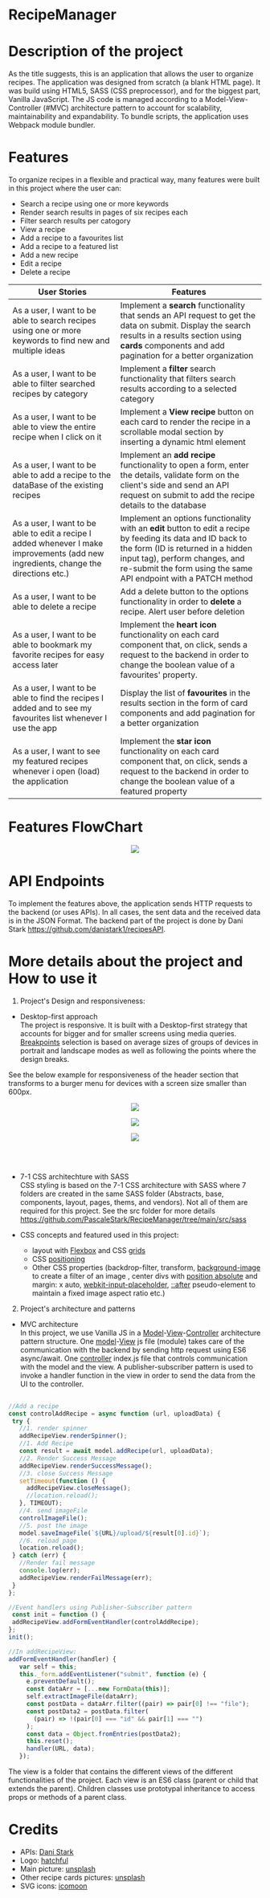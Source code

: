 # RecipeManager

# Description of the project
As the title suggests, this is an application that allows the user to organize recipes. The application was designed from scratch (a blank HTML page). It was build using HTML5, SASS (CSS preprocessor), and for the biggest part, Vanilla JavaScript. The JS code is managed according to a Model-View-Controller (#MVC) architecture pattern to account for scalability, maintainability and expandability. To bundle scripts, the application uses Webpack module bundler.

# Features
To organize recipes in a flexible and practical way, many features were built in this project where the user can:

- Search a recipe using one or more keywords
- Render search results in pages of six recipes each
- Filter search results per catogory
- View a recipe
- Add a recipe to a favourites list
- Add a recipe to a featured list
- Add a new recipe
- Edit a recipe
- Delete a recipe
 

| User Stories  | Features      |
| ------------- | ------------- |
| As a user, I want to be able to search recipes using one or more keywords to find new and multiple ideas  | Implement a **search** functionality that sends an API request to get the data on submit. Display the search results in a results section using **cards** components and add pagination for a better organization |
| As a user, I want to be able to filter searched recipes by category  | Implement a **filter** search functionality that filters search results according to a selected category |
| As a user, I want to be able to view the entire recipe when I click on it | Implement a **View recipe** button on each card to render the recipe in a scrollable modal section by inserting a dynamic html element  |
| As a user, I want to be able to add a recipe to the dataBase of the existing recipes | Implement an **add recipe** functionality to open a form, enter the details, validate form on the client's side and send an API request on submit to add the recipe details to the database |
| As a user, I want to be able to edit a recipe I added whenever I make improvements (add new ingredients, change the directions etc.) | Implement an options functionality with an **edit** button to edit a recipe by feeding its data and ID back to the form (ID is returned in a hidden input tag), perform changes, and re-submit the form using the same API endpoint with a PATCH method |
| As a user, I want to be able to delete a recipe | Add a delete button to the options functionality in order to **delete** a recipe. Alert user before deletion |
| As a user, I want to be able to bookmark my favorite recipes for easy access later | Implement the **heart icon** functionality on each card component that, on click, sends a request to the backend in order to change the boolean value of a favourites' property. | 
| As a user, I want to be able to find the recipes I added and to see my favourites list whenever I use the app | Display the list of **favourites** in the results section in the form of card components and add pagination for a better organization |
| As a user, I want to see my featured recipes whenever i open (load) the application | Implement the **star icon** functionality on each card component that, on click, sends a request to the backend in order to change the boolean value of a featured property |
 
# Features FlowChart
<p align="center">
    <img src="https://github.com/PascaleStark/RecipeManager/blob/main/src/img/Architecture/RecipeManageFlowChart.cmap.jpg" />
</p>

# API Endpoints
To implement the features above, the application sends HTTP requests to the backend (or uses APIs). In all cases, the sent data and the received data is in the JSON Format. The backend part of the project is done by Dani Stark https://github.com/danistark1/recipesAPI.

# More details about the project and How to use it

1. Project's Design and responsiveness: <br>
- Desktop-first approach<br>
The project is responsive. It is built with a Desktop-first strategy that accounts for bigger and for smaller screens using media queries. [Breakpoints](https://github.com/PascaleStark/RecipeManager/blob/8d3fec97a68268840962459509aa417859bc7f2d/src/sass/abstracts/_mixins.scss#L54) selection is based on average sizes of groups of devices in portrait and landscape modes as well as following the points where the design breaks. 

See the below example for responsiveness of the header section that transforms to a burger menu for devices with a screen size smaller than 600px.

<p align="center">
    <img src="https://github.com/PascaleStark/RecipeManager/blob/main/src/img/screenshot-howToUseProject/resp-Header1.png" />
</p>

<p align="center">
    <img src="https://github.com/PascaleStark/RecipeManager/blob/main/src/img/screenshot-howToUseProject/resp-Header2.png" />
</p>

<p align="center">
    <img src="https://github.com/PascaleStark/RecipeManager/blob/main/src/img/screenshot-howToUseProject/resp-Header3.png" />
</p>
<br>
<br>

- 7-1 CSS architechture with SASS <br>
CSS styling is based on the 7-1 CSS architecture with SASS where 7 folders are created in the same SASS folder (Abstracts, base, components, layout, pages, thems, and vendors). Not all of them are required for this project. See the src folder for more details https://github.com/PascaleStark/RecipeManager/tree/main/src/sass

- CSS concepts and featured used in this project: <br>
  - layout with [Flexbox](https://github.com/PascaleStark/RecipeManager/blob/b919ec735bd387e54ae3fd7733946350a341d512/src/sass/layout/_results-section.scss#L1) and CSS [grids](https://github.com/PascaleStark/RecipeManager/blob/d604d9a3b253daaaccffef1757c157feffe540fe/src/sass/components/_recipeCard.scss#L3)
  - CSS [positioning](https://github.com/PascaleStark/RecipeManager/blob/e8c45d0473bfbae0b63712d00c84014b6c047f02/src/sass/components/_recipeCard.scss#L23)
  - Other CSS properties (backdrop-filter, transform, [background-image](https://github.com/PascaleStark/RecipeManager/blob/295922a1eab1f27e6ebd32537958a5fdcdd22482/src/sass/layout/_main-section.scss#L8) to create a filter of an image , center divs with [position absolute](https://github.com/PascaleStark/RecipeManager/blob/480379ddfd7b362183e961612a269821f76970f5/src/sass/components/_search.scss#L2) and margin: x auto, [webkit-input-placeholder](https://github.com/PascaleStark/RecipeManager/blob/480379ddfd7b362183e961612a269821f76970f5/src/sass/components/_search.scss#L2), [::after](https://github.com/PascaleStark/RecipeManager/blob/e8c45d0473bfbae0b63712d00c84014b6c047f02/src/sass/components/_recipeCard.scss#L27) pseudo-element to maintain a fixed image aspect ratio etc.) 

2. Project's architecture and patterns <br>
- MVC architecture <br>
In this project, we use Vanilla JS in a [Model](https://github.com/PascaleStark/RecipeManager/blob/main/src/JS/model.js#L1)-[View](https://github.com/PascaleStark/RecipeManager/tree/main/src/JS/view)-[Controller](https://github.com/PascaleStark/RecipeManager/blob/main/src/JS/index.js) architecture pattern structure. One [model](https://github.com/PascaleStark/RecipeManager/blob/main/src/JS/model.js#L1)-[View](https://github.com/PascaleStark/RecipeManager/tree/main/src/JS/view) js file (module) takes care of the communication with the backend by sending http request using ES6 async/await. One [controller](https://github.com/PascaleStark/RecipeManager/blob/main/src/JS/index.js) index.js file that controls communication with the model and the view. A publisher-subscriber pattern is used to invoke a handler function in the view in order to send the data from the UI to the controller.  


 ```js //In controller:
  
//Add a recipe
const controlAddRecipe = async function (url, uploadData) {
  try {
    //1. render spinner
    addRecipeView.renderSpinner();
    //1. Add Recipe
    const result = await model.addRecipe(url, uploadData);
    //2. Render Success Message
    addRecipeView.renderSuccessMessage();
    //3. close Success Message
    setTimeout(function () {
      addRecipeView.closeMessage();
      //location.reload();
    }, TIMEOUT);
    //4. send imageFile
    controlImageFile();
    //5. post the image
    model.saveImageFile(`${URL}/upload/${result[0].id}`);
    //6. reload page
    location.reload();
  } catch (err) {
    //Render fail message
    console.log(err);
    addRecipeView.renderFailMessage(err);
  }
};

//Event handlers using Publisher-Subscriber pattern
  const init = function () {
  addRecipeView.addFormEventHandler(controlAddRecipe);
};
init();

//In addRecipeView:
 addFormEventHandler(handler) {
    var self = this;
    this._form.addEventListener("submit", function (e) {
      e.preventDefault();
      const dataArr = [...new FormData(this)];
      self.extractImageFile(dataArr);
      const postData = dataArr.filter((pair) => pair[0] !== "file");
      const postData2 = postData.filter(
        (pair) => !(pair[0] === "id" && pair[1] === "")
      );
      const data = Object.fromEntries(postData2);
      this.reset();
      handler(URL, data);
    });
```
The view is a folder that contains the different views of the different functionalities of the project. Each view is an ES6 class (parent or child that extends the parent). Children classes use prototypal inheritance to access props or methods of a parent class. 
  
# Credits
- APIs: [Dani Stark](https://github.com/danistark1)
- Logo: [hatchful](https://www.hatchful.shopify.com)
- Main picture: [unsplash](https://unsplash.com/@priscilladupreez)
- Other recipe cards pictures: [unsplash](https://www.unsplash.com)
- SVG icons: [icomoon](https://www.icomoon.io)
